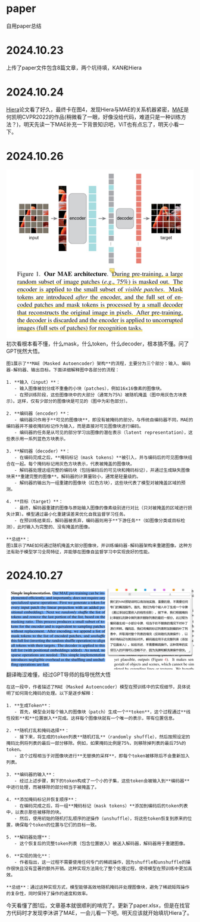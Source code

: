 # paper
自用paper总结
# 2024.10.23
上传了paper文件包含8篇文章，两个坑待填，KAN和Hiera
# 2024.10.24
[Hiera](https://github.com/facebookresearch/hiera)论文看了好久，最终卡在图4，发现Hiera与MAE的关系机器紧密，[MAE](https://openaccess.thecvf.com/content/CVPR2022/html/He_Masked_Autoencoders_Are_Scalable_Vision_Learners_CVPR_2022_paper)是何凯明CVPR2022的作品(稍微看了一眼，好像没给代码，难道只是一种训练方法？)，明天先读一下MAE补充一下背景知识吧，ViT也有点忘了，明天小看一下。
# 2024.10.26
![MAE论文图1-**架构**](https://github.com/aloha32/paper/blob/main/MAE-P1.jpg)
初次看根本看不懂，什么mask，什么token，什么decoder，根本搞不懂。问了GPT恍然大悟。
```
图1展示了**MAE（Masked Autoencoder）架构**的流程，主要分为三个部分：输入、编码器-解码器、输出目标。下面详细解释图中各部分的流程：

1. **输入（input）**：
   - 输入图像被划分成不重叠的小块（patches），例如16x16像素的图像块。
   - 在预训练阶段，这些图像块中的大部分（通常为75%）被随机掩盖（图中用灰色方块表示）。这样，仅有少部分的图像块是可见的（图中为彩色部分）。

2. **编码器（encoder）**：
   - 编码器只作用于**可见的图像块**，即没有被掩码的部分。与传统自编码器不同，MAE的编码器并不接收掩码标记作为输入，而是直接对可见图像块进行编码。
   - 编码器的任务是从可见的部分学习出图像的潜在表示（latent representation），这些表示用一系列蓝色方块表示。

3. **解码器（decoder）**：
   - 在编码完成之后，**掩码标记（mask tokens）**被引入，并与编码后的可见图像块组合在一起。每个掩码标记用灰色方块表示，代表被掩盖的图像块。
   - 解码器处理这组完整的编码块（包括编码后的可见块和掩码标记），并通过生成缺失图像块来**重建完整的图像**。解码器的计算量较小，通常是轻量级的。
   - 解码器的输出为一组重建的图像块（红色方块），这些块代表了模型对被掩盖区域的预测。

4. **目标（target）**：
   - 最终，解码器重建的图像与原始输入图像的像素级别进行对比（只对被掩盖的区域进行损失计算）。模型通过最小化重建误差来优化自我监督学习任务。
   - 在预训练结束后，解码器被丢弃，编码器则用于**下游任务**（如图像分类或目标检测），此时输入为完整的、没有掩盖的图像。

**总结**：
图1展示了MAE如何通过随机掩盖大部分图像块，并训练编码器-解码器架构来重建图像。这种方法有助于模型学习全局特征，并能够在图像自监督学习中实现良好的性能。
```
# 2024.10.27
![MAE论文实现细节](https://github.com/aloha32/paper/blob/main/MAE-SI.jpg)
翻译晦涩难懂，经过GPT导师的指导恍然大悟
```
在这一段中，作者描述了MAE（Masked Autoencoder）模型在预训练中的实现细节，具体说明了如何简化掩码的处理。以下是逐步解释：

1. **生成Token**：
   - 首先，模型会对每个输入的图像块（patch）生成一个**token**，这个过程通过**线性投影**和**位置嵌入**完成。这样每个图像块就有一个唯一的表示，带有位置信息。

2. **随机打乱和掩码选择**：
   - 接下来，将生成的token列表**随机打乱**（randomly shuffle），然后按照设定的掩码比例将列表的最后一部分移除。例如，如果掩码比例是75%，则移除掉列表的最后75%的token。
   - 这个过程相当于对图像块进行**无替换的采样**，即每个token被移除后不会重新加入列表。

3. **编码器的输入**：
   - 经过上述步骤，剩下的token构成了一个小的子集，这些token会被输入到**编码器**中进行处理，而被移除的部分相当于被掩盖了。

4. **添加掩码标记并恢复顺序**：
   - 在编码完成之后，将一组**掩码标记（mask tokens）**添加到编码后的token列表中，以表示那些被移除的块。
   - 然后，使用初始的随机打乱顺序的逆操作（unshuffle），将这些token恢复到原来的位置，确保每个token的位置与它们的目标一致。

5. **解码器处理**：
   - 这个恢复后的完整token列表（包含位置嵌入）被送入解码器，解码器用于重建图像。

6. **实现的简化**：
   - 作者指出，这一过程不需要使用任何专门的稀疏操作，因为shuffle和unshuffle的操作很快且没有显著的额外开销。这种实现方法简化了整个处理过程，使得模型在预训练中更加高效。

**总结**：通过这种实现方式，模型能够高效地随机掩码并处理图像块，避免了稀疏矩阵操作的复杂性，同时保持了操作的速度和效率。
```

今天看懂了图1后，文章基本就很顺利的啃完了。更新了paper.xlsx，但是在找官方代码时才发现李沐讲了MAE，一会儿看一下吧。明天应该就开始填坑Hiera了。
